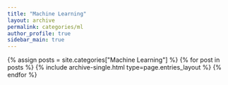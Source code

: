 ```yaml
---
title: "Machine Learning"
layout: archive
permalink: categories/ml
author_profile: true
sidebar_main: true
---
```



{% assign posts = site.categories["Machine Learning"] %}
{% for post in posts %} {% include archive-single.html type=page.entries_layout %} {% endfor %}